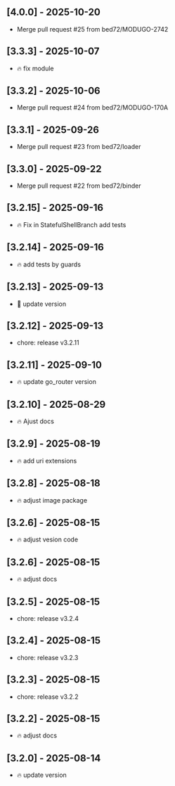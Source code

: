 ## [4.0.0] - 2025-10-20

- Merge pull request #25 from bed72/MODUGO-2742

## [3.3.3] - 2025-10-07

- :fire: fix module

## [3.3.2] - 2025-10-06

- Merge pull request #24 from bed72/MODUGO-170A

## [3.3.1] - 2025-09-26

- Merge pull request #23 from bed72/loader

## [3.3.0] - 2025-09-22

- Merge pull request #22 from bed72/binder

## [3.2.15] - 2025-09-16

- :fire: Fix in StatefulShellBranch add tests

## [3.2.14] - 2025-09-16

- :fire: add tests by guards

## [3.2.13] - 2025-09-13

- :tada: update version

## [3.2.12] - 2025-09-13

- chore: release v3.2.11

## [3.2.11] - 2025-09-10

- :fire: update go_router version

## [3.2.10] - 2025-08-29

- :fire: Ajust docs

## [3.2.9] - 2025-08-19

- :fire: add uri extensions

## [3.2.8] - 2025-08-18

- :fire: adjust image package

## [3.2.6] - 2025-08-15

- :fire: adjust vesion code

## [3.2.6] - 2025-08-15

- :fire: adjust docs

## [3.2.5] - 2025-08-15

- chore: release v3.2.4

## [3.2.4] - 2025-08-15

- chore: release v3.2.3

## [3.2.3] - 2025-08-15

- chore: release v3.2.2

## [3.2.2] - 2025-08-15

- :fire: adjust docs

## [3.2.0] - 2025-08-14

- :fire: update version
